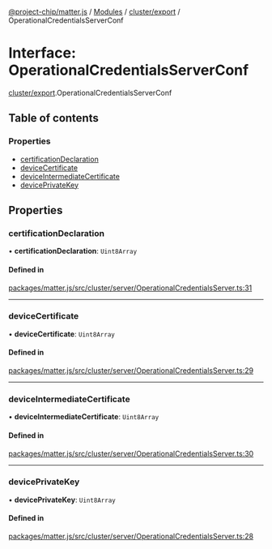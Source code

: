 [@project-chip/matter.js](../README.md) / [Modules](../modules.md) / [cluster/export](../modules/cluster_export.md) / OperationalCredentialsServerConf

# Interface: OperationalCredentialsServerConf

[cluster/export](../modules/cluster_export.md).OperationalCredentialsServerConf

## Table of contents

### Properties

- [certificationDeclaration](cluster_export.OperationalCredentialsServerConf.md#certificationdeclaration)
- [deviceCertificate](cluster_export.OperationalCredentialsServerConf.md#devicecertificate)
- [deviceIntermediateCertificate](cluster_export.OperationalCredentialsServerConf.md#deviceintermediatecertificate)
- [devicePrivateKey](cluster_export.OperationalCredentialsServerConf.md#deviceprivatekey)

## Properties

### certificationDeclaration

• **certificationDeclaration**: `Uint8Array`

#### Defined in

[packages/matter.js/src/cluster/server/OperationalCredentialsServer.ts:31](https://github.com/project-chip/matter.js/blob/16d5b0d/packages/matter.js/src/cluster/server/OperationalCredentialsServer.ts#L31)

___

### deviceCertificate

• **deviceCertificate**: `Uint8Array`

#### Defined in

[packages/matter.js/src/cluster/server/OperationalCredentialsServer.ts:29](https://github.com/project-chip/matter.js/blob/16d5b0d/packages/matter.js/src/cluster/server/OperationalCredentialsServer.ts#L29)

___

### deviceIntermediateCertificate

• **deviceIntermediateCertificate**: `Uint8Array`

#### Defined in

[packages/matter.js/src/cluster/server/OperationalCredentialsServer.ts:30](https://github.com/project-chip/matter.js/blob/16d5b0d/packages/matter.js/src/cluster/server/OperationalCredentialsServer.ts#L30)

___

### devicePrivateKey

• **devicePrivateKey**: `Uint8Array`

#### Defined in

[packages/matter.js/src/cluster/server/OperationalCredentialsServer.ts:28](https://github.com/project-chip/matter.js/blob/16d5b0d/packages/matter.js/src/cluster/server/OperationalCredentialsServer.ts#L28)
